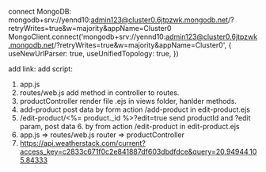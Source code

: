 connect MongoDB:
mongodb+srv://yennd10:admin123@cluster0.6jtpzwk.mongodb.net/?retryWrites=true&w=majority&appName=Cluster0
MongoClient.connect('mongodb+srv://yennd10:admin123@cluster0.6jtpzwk.mongodb.net/?retryWrites=true&w=majority&appName=Cluster0', {
    useNewUrlParser: true,
    useUnifiedTopology: true,
  })

add link: <link rel="stylesheet" href="/css/style.css">
add script: <script src="/js/theme.js"></script>

1. app.js
2. routes/web.js add method in controller to routes.
3. productController render file .ejs in views folder, hanlder methods.
4. add-product post data by form action /add-product in edit-product.ejs
5. /edit-product/<%= product._id %>?edit=true send productId and ?edit param, post data 6. by from action /edit-product in edit-product.ejs
7. app.js => routes/web.js router => productController
8. https://api.weatherstack.com/current?access_key=c2833c671f0c2e841887df603dbdfdce&query=20.94944,105.84333